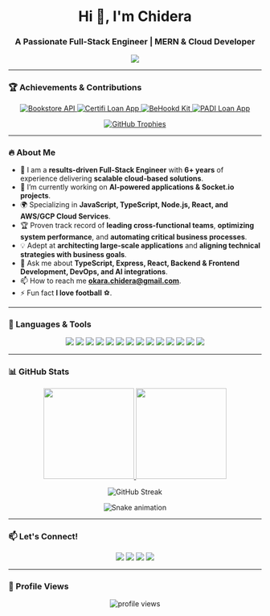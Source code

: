 <h1 align="center">Hi 👋, I'm Chidera</h1>
<h3 align="center">A Passionate Full-Stack Engineer | MERN & Cloud Developer</h3>

<p align="center">
  <img src="https://readme-typing-svg.herokuapp.com/?lines=Hi+👋,+I'm+Chidera;A+Senior+Software+Engineer;6+Years+Experience;Building+Scalable+Cloud-Based+Solutions;Solving+Complex+Challenges;Expert+in+Node.js,+TypeScript,+React;AWS,+GCP,+Docker,+Kubernetes;MongoDB,+PostgreSQL,+Redis;AI,+ML,+Stable+Diffusion;Let's+Connect!&font=Fira%20Code&center=true&width=500&height=50">
</p>

---

### 🏆 Achievements & Contributions
<p align="center">
  <a href="https://github.com/okarachidera/bookstore-api">
    <img src="https://img.shields.io/badge/Bookstore%20API-%2312100E.svg?&style=for-the-badge&logo=github&logoColor=white" alt="Bookstore API" />
  </a>
  <a href="https://edu.penaid.co">
    <img src="https://img.shields.io/badge/Certifi%20Loan%20App-%23232F3E.svg?&style=for-the-badge&logo=amazon-aws&logoColor=white" alt="Certifi Loan App" />
  </a>
  <a href="https://kit.be-hookd.com">
    <img src="https://img.shields.io/badge/BeHookd%20Kit-%231DA1F2.svg?&style=for-the-badge&logo=react&logoColor=white" alt="BeHookd Kit" />
  </a>
  <a href="https://padi.penaid.co">
    <img src="https://img.shields.io/badge/PADI%20Loan%20App-%23FF6F00.svg?&style=for-the-badge&logo=node.js&logoColor=white" alt="PADI Loan App" />
  </a>
</p>

<p align="center">
  <a href="https://github.com/ryo-ma/github-profile-trophy">
    <img src="https://github-profile-trophy.vercel.app/?username=okarachidera" alt="GitHub Trophies" />
  </a>
</p>

---

### 🔥 About Me
- 🚀 I am a **results-driven Full-Stack Engineer** with **6+ years** of experience delivering **scalable cloud-based solutions**.
- 🔭 I’m currently working on **AI-powered applications & Socket.io projects**.
- 🌍 Specializing in **JavaScript, TypeScript, Node.js, React, and AWS/GCP Cloud Services**.
- 🏆 Proven track record of **leading cross-functional teams**, **optimizing system performance**, and **automating critical business processes**.
- 💡 Adept at **architecting large-scale applications** and **aligning technical strategies with business goals**.
- 💬 Ask me about **TypeScript, Express, React, Backend & Frontend Development, DevOps, and AI integrations**.
- 📫 How to reach me **okara.chidera@gmail.com**.
- ⚡ Fun fact **I love football** ⚽.

---

### 🚀 Languages & Tools
<p align="center">
  <img src="https://img.shields.io/badge/TypeScript-007ACC?style=for-the-badge&logo=typescript&logoColor=white" />
  <img src="https://img.shields.io/badge/JavaScript-F7DF1E?style=for-the-badge&logo=javascript&logoColor=black" />
  <img src="https://img.shields.io/badge/Node.js-339933?style=for-the-badge&logo=node-dot-js&logoColor=white" />
  <img src="https://img.shields.io/badge/React-61DAFB?style=for-the-badge&logo=react&logoColor=white" />
  <img src="https://img.shields.io/badge/Next.js-000000?style=for-the-badge&logo=next-dot-js&logoColor=white" />
  <img src="https://img.shields.io/badge/Express.js-404D59?style=for-the-badge&logo=express&logoColor=white" />
  <img src="https://img.shields.io/badge/NestJS-E0234E?style=for-the-badge&logo=nestjs&logoColor=white" />
  <img src="https://img.shields.io/badge/Rust-000000?style=for-the-badge&logo=rust&logoColor=white" />
  <img src="https://img.shields.io/badge/Docker-2496ED?style=for-the-badge&logo=docker&logoColor=white" />
  <img src="https://img.shields.io/badge/Kubernetes-326CE5?style=for-the-badge&logo=kubernetes&logoColor=white" />
  <img src="https://img.shields.io/badge/MongoDB-47A248?style=for-the-badge&logo=mongodb&logoColor=white" />
  <img src="https://img.shields.io/badge/PostgreSQL-336791?style=for-the-badge&logo=postgresql&logoColor=white" />
  <img src="https://img.shields.io/badge/AWS-232F3E?style=for-the-badge&logo=amazon-aws&logoColor=white" />
  <img src="https://img.shields.io/badge/GCP-4285F4?style=for-the-badge&logo=google-cloud&logoColor=white" />
</p>

---

### 📊 GitHub Stats
<p align="center">
  <a href="https://github.com/okarachidera">
    <img height="180em" src="https://github-readme-stats-eight-theta.vercel.app/api?username=okarachidera&show_icons=true&theme=algolia&include_all_commits=true&count_private=true"/>
    <img height="180em" src="https://github-readme-stats-eight-theta.vercel.app/api/top-langs/?username=okarachidera&layout=compact&langs_count=8&theme=algolia"/>
  </a>
</p>

<p align="center">
  <img src="https://github-readme-streak-stats.herokuapp.com/?user=okarachidera&theme=algolia" alt="GitHub Streak" />
</p>

<p align="center">
  <img src="https://github.com/okarachidera/okarachidera/blob/output/github-contribution-grid-snake.svg" alt="Snake animation" />
</p>

---

### 📫 Let's Connect!
<p align="center">
  <a href="mailto:okara.chidera@gmail.com"><img src="https://img.shields.io/badge/Email-D14836?style=for-the-badge&logo=gmail&logoColor=white" /></a>
  <a href="https://linkedin.com/in/okara-chidera"><img src="https://img.shields.io/badge/LinkedIn-0077B5?style=for-the-badge&logo=linkedin&logoColor=white" /></a>
  <a href="https://twitter.com/Reatechking"><img src="https://img.shields.io/badge/Twitter-1DA1F2?style=for-the-badge&logo=twitter&logoColor=white" /></a>
  <a href="https://instagram.com/okarachidera"><img src="https://img.shields.io/badge/Instagram-E4405F?style=for-the-badge&logo=instagram&logoColor=white" /></a>
</p>

---

### 🎯 Profile Views
<p align="center">
  <img src="https://komarev.com/ghpvc/?username=okarachidera&label=Profile%20views&color=blue&style=flat" alt="profile views" />
</p>
